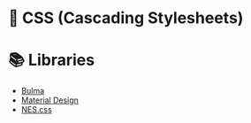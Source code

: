 # 🔮 CSS (Cascading Stylesheets)

# 📚 Libraries
* [Bulma](https://bulma.io/)
* [Material Design](https://github.com/google/material-design-lite)
* [NES.css](https://github.com/nostalgic-css/NES.css)
